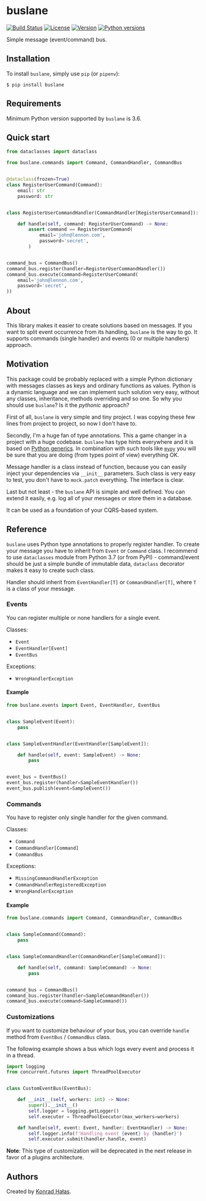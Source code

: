 # buslane

[![Build Status](https://travis-ci.org/konradhalas/buslane.svg?branch=master)](https://travis-ci.org/konradhalas/buslane)
[![License](https://img.shields.io/pypi/l/buslane.svg)](https://pypi.python.org/pypi/buslane/)
[![Version](https://img.shields.io/pypi/v/buslane.svg)](https://pypi.python.org/pypi/buslane/)
[![Python versions](https://img.shields.io/pypi/pyversions/buslane.svg)](https://pypi.python.org/pypi/buslane/)

Simple message (event/command) bus.

## Installation

To install `buslane`, simply use `pip` (or `pipenv`):

```
$ pip install buslane
```

## Requirements

Minimum Python version supported by `buslane` is 3.6.

## Quick start

```python
from dataclasses import dataclass

from buslane.commands import Command, CommandHandler, CommandBus


@dataclass(frozen=True)
class RegisterUserCommand(Command):
    email: str
    password: str


class RegisterUserCommandHandler(CommandHandler[RegisterUserCommand]):

    def handle(self, command: RegisterUserCommand) -> None:
        assert command == RegisterUserCommand(
            email='john@lennon.com',
            password='secret',
        )


command_bus = CommandBus()
command_bus.register(handler=RegisterUserCommandHandler())
command_bus.execute(command=RegisterUserCommand(
    email='john@lennon.com',
    password='secret',
))
```

## About

This library makes it easier to create solutions based on messages. If you want to split event occurrence from its
handling, `buslane` is the way to go. It supports commands (single handler) and events (0 or multiple handlers)
approach.

## Motivation

This package could be probably replaced with a simple Python dictionary with messages classes as keys and ordinary
functions as values. Python is a dynamic language and we can implement such solution very easy, without any classes,
inheritance, methods overriding and so one. So why you should use `buslane`? Is it the *pythonic* approach?

First of all, `buslane` is very simple and tiny project. I was copying these few lines from project to project, so now I
don't have to.

Secondly, I'm a huge fan of type annotations. This a game changer in a project with a huge codebase. `buslane` has
type hints everywhere and it is based on [Python generics][python-generics]. In combination with such tools like
[`mypy`][mypy] you will be sure that you are doing (from types point of view) everything OK.

Message handler is a class instead of function, because you can easily inject your dependencies via `__init__`
parameters. Such class is very easy to test, you don't have to `mock.patch` everything. The interface is clear.

Last but not least - the `buslane` API is simple and well defined. You can extend it easily, e.g. log all of your
messages or store them in a database.

It can be used as a foundation of your CQRS-based system.

## Reference

`buslane` uses Python type annotations to properly register handler. To create your message you have to inherit from
`Event` or `Command` class. I recommend to use `dataclasses` module from Python 3.7 (or from PyPI) - command/event
should be just a simple bundle of immutable data, `dataclass` decorator makes it easy to create such class.

Handler should inherit from `EventHandler[T]` or `CommandHandler[T]`, where `T` is a class of your message.

### Events

You can register multiple or none handlers for a single event.

Classes:

- `Event`
- `EventHandler[Event]`
- `EventBus`

Exceptions:

- `WrongHandlerException`

#### Example

```python
from buslane.events import Event, EventHandler, EventBus


class SampleEvent(Event):
    pass


class SampleEventHandler(EventHandler[SampleEvent]):

    def handle(self, event: SampleEvent) -> None:
        pass


event_bus = EventBus()
event_bus.register(handler=SampleEventHandler())
event_bus.publish(event=SampleEvent())
```

### Commands

You have to register only single handler for the given command.

Classes:

- `Command`
- `CommandHandler[Command]`
- `CommandBus`

Exceptions:

- `MissingCommandHandlerException`
- `CommandHandlerRegisteredException`
- `WrongHandlerException`

#### Example

```python
from buslane.commands import Command, CommandHandler, CommandBus


class SampleCommand(Command):
    pass


class SampleCommandHandler(CommandHandler[SampleCommand]):

    def handle(self, command: SampleCommand) -> None:
        pass


command_bus = CommandBus()
command_bus.register(handler=SampleCommandHandler())
command_bus.execute(command=SampleCommand())
```

### Customizations

If you want to customize behaviour of your bus, you can override `handle` method from `EventBus` / `CommandBus` class.

The following example shows a bus which logs every event and process it in a thread.

```python
import logging
from concurrent.futures import ThreadPoolExecutor


class CustomEventBus(EventBus):

    def __init__(self, workers: int) -> None:
        super().__init__()
        self.logger = logging.getLogger()
        self.executor = ThreadPoolExecutor(max_workers=workers)

    def handle(self, event: Event, handler: EventHandler) -> None:
        self.logger.info(f'Handling event {event} by {handler}')
        self.executor.submit(handler.handle, event)
```

**Note**: This type of customization will be deprecated in the next release in favor of a plugins architecture.

## Authors

Created by [Konrad Hałas][halas-homepage].

[halas-homepage]: https://konradhalas.pl
[python-generics]: https://docs.python.org/3/library/typing.html#generics
[mypy]: https://github.com/python/mypy/
